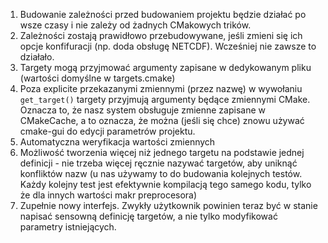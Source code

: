 1. Budowanie zależności przed budowaniem projektu będzie działać po wsze czasy i nie zależy od żadnych CMakowych trików.
2. Zależności zostają prawidłowo przebudowywane, jeśli zmieni się ich opcje konfifuracji (np. doda obsługę NETCDF). Wcześniej nie zawsze to działało.
3. Targety mogą przyjmować argumenty zapisane w dedykowanym pliku (wartości domyślne w targets.cmake)
4. Poza explicite przekazanymi zmiennymi (przez nazwę) w wywołaniu `get_target()` targety przyjmują argumenty będące zmiennymi CMake. Oznacza to, że nasz system obsługuje zmienne zapisane w CMakeCache, a to oznacza, że można (jeśli się chce) znowu używać cmake-gui do edycji parametrów projektu.
5. Automatyczna weryfikacja wartości zmiennych
6. Możliwość tworzenia więcej niż jednego targetu na podstawie jednej definicji - nie trzeba więcej ręcznie nazywać targetów, aby uniknąć konfliktów nazw (u nas używamy to do budowania kolejnych testów. Każdy kolejny test jest efektywnie kompilacją tego samego kodu, tylko że dla innych wartości makr preprocesora)
7. Zupełnie nowy interfejs. Zwykły użytkownik powinien teraz być w stanie napisać sensowną definicję targetów, a nie tylko modyfikować parametry istniejących.


